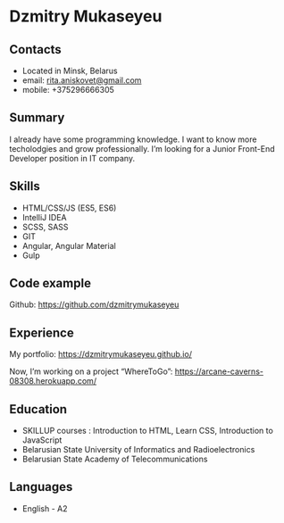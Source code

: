 # Dzmitry Mukaseyeu

## Contacts
* Located in Minsk, Belarus
* email: rita.aniskovet@gmail.com
* mobile: +375296666305

## Summary
I already have some programming knowledge. I want to know more techolodgies and grow professionally. I’m looking for a Junior Front-End Developer position in IT company.

## Skills
* HTML/CSS/JS (ES5, ES6)
* IntelliJ IDEA
* SCSS, SASS
* GIT
* Angular, Angular Material
* Gulp

## Code example
Github: https://github.com/dzmitrymukaseyeu

## Experience
My portfolio: https://dzmitrymukaseyeu.github.io/

Now, I’m working on a project “WhereToGo”: https://arcane-caverns-08308.herokuapp.com/

## Education
* SKILLUP courses : Introduction to HTML, Learn CSS, Introduction to JavaScript
* Belarusian State University of Informatics and Radioelectronics
* Belarusian State Academy of Telecommunications

## Languages
* English - A2
